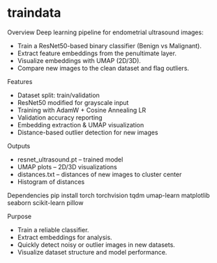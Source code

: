 # traindata

Overview
Deep learning pipeline for endometrial ultrasound images:
- Train a ResNet50-based binary classifier (Benign vs Malignant).
- Extract feature embeddings from the penultimate layer.
- Visualize embeddings with UMAP (2D/3D).
- Compare new images to the clean dataset and flag outliers.

Features
- Dataset split: train/validation
- ResNet50 modified for grayscale input
- Training with AdamW + Cosine Annealing LR
- Validation accuracy reporting
- Embedding extraction & UMAP visualization
- Distance-based outlier detection for new images

Outputs
- resnet_ultrasound.pt – trained model
- UMAP plots – 2D/3D visualizations
- distances.txt – distances of new images to cluster center
- Histogram of distances

Dependencies
pip install torch torchvision tqdm umap-learn matplotlib seaborn scikit-learn pillow

Purpose
- Train a reliable classifier.
- Extract embeddings for analysis.
- Quickly detect noisy or outlier images in new datasets.
- Visualize dataset structure and model performance.

